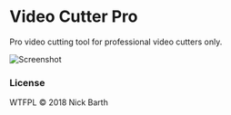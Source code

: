 # Video Cutter Pro

Pro video cutting tool for professional video cutters only. 

![Screenshot](https://cdn.rawgit.com/nickbarth/VideoCutterPro/dba8bf33/screenshot.png)

### License
WTFPL &copy; 2018 Nick Barth
